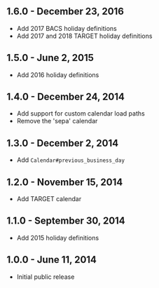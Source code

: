 ## 1.6.0 - December 23, 2016

- Add 2017 BACS holiday definitions
- Add 2017 and 2018 TARGET holiday definitions

## 1.5.0 - June 2, 2015

- Add 2016 holiday definitions

## 1.4.0 - December 24, 2014

- Add support for custom calendar load paths
- Remove the 'sepa' calendar


## 1.3.0 - December 2, 2014

- Add `Calendar#previous_business_day`


## 1.2.0 - November 15, 2014

- Add TARGET calendar


## 1.1.0 - September 30, 2014

- Add 2015 holiday definitions


## 1.0.0 - June 11, 2014

- Initial public release

